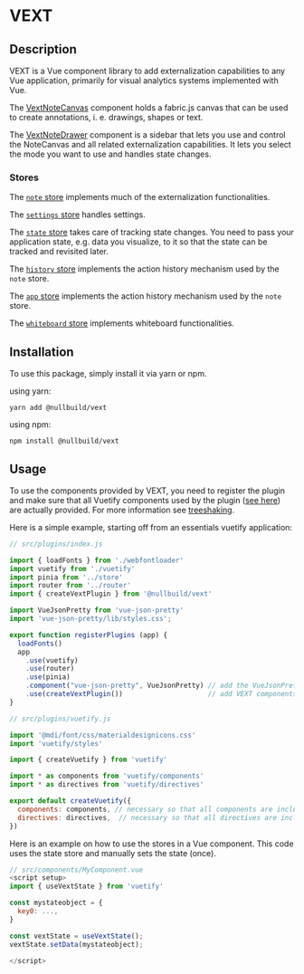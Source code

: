 # VEXT

## Description

VEXT is a Vue component library to add externalization capabilities to any Vue application,
primarily for visual analytics systems implemented with Vue.

The [VextNoteCanvas](/src/components/VextNoteCanvas) component holds a fabric.js canvas that can be used to create annotations, i. e. drawings, shapes or text.

The [VextNoteDrawer](/src/components/VextNoteDrawer) component is a sidebar that lets you use and control the NoteCanvas and all related externalization capabilities.
It lets you select the mode you want to use and handles state changes.

### Stores

The [`note` store](/stores/note) implements much of the externalization functionalities.

The [`settings` store](/stores/settings) handles settings.

The [`state` store](/stores/state) takes care of tracking state changes. You need to pass your application state, e.g. data you visualize, to it so that the state can be tracked and revisited later.

The [`history` store](/stores/history) implements the action history mechanism used by the `note` store.

The [`app` store](/stores/app) implements the action history mechanism used by the `note` store.

The [`whiteboard` store](/stores/whiteboard) implements whiteboard functionalities.

## Installation

To use this package, simply install it via yarn or npm.

using yarn:
```shell
yarn add @nullbuild/vext
```

using npm:
```shell
npm install @nullbuild/vext
```

## Usage

To use the components provided by VEXT, you need to register the plugin and make
sure that all Vuetify components used by the plugin ([see here](#vuetify-components-and-directives))
are actually provided. For more information see [treeshaking](https://vuetifyjs.com/en/features/treeshaking/).

Here is a simple example, starting off from an essentials vuetify application:

```javascript
// src/plugins/index.js

import { loadFonts } from './webfontloader'
import vuetify from './vuetify'
import pinia from '../store'
import router from '../router'
import { createVextPlugin } from '@nullbuild/vext'

import VueJsonPretty from 'vue-json-pretty'
import 'vue-json-pretty/lib/styles.css';

export function registerPlugins (app) {
  loadFonts()
  app
    .use(vuetify)
    .use(router)
    .use(pinia)
    .component("vue-json-pretty", VueJsonPretty) // add the VueJsonPretty component
    .use(createVextPlugin())                     // add VEXT components
}

```

```javascript
// src/plugins/vuetify.js

import '@mdi/font/css/materialdesignicons.css'
import 'vuetify/styles'

import { createVuetify } from 'vuetify'

import * as components from 'vuetify/components'
import * as directives from 'vuetify/directives'

export default createVuetify({
  components: components, // necessary so that all components are included
  directives: directives,  // necessary so that all directives are included
})

```

Here is an example on how to use the stores in a Vue component.
This code uses the state store and manually sets the state (once).

```javascript
// src/components/MyComponent.vue
<script setup>
import { useVextState } from 'vuetify'

const mystateobject = {
  key0: ...,
}

const vextState = useVextState();
vextState.setData(mystateobject);

</script>
```
